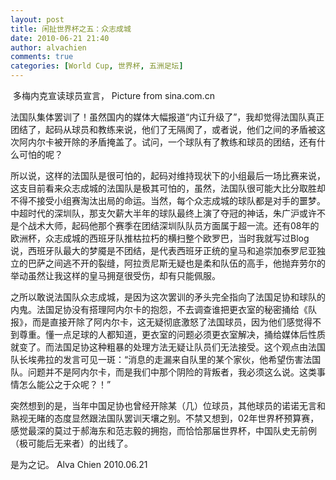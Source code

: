 ```yaml
---
layout: post
title: 闲扯世界杯之五：众志成城
date: 2010-06-21 21:40
author: alvachien
comments: true
categories: [World Cup, 世界杯, 五洲足坛]
---
```

<img src="http://i0.sinaimg.cn/2010/p/2010-06-21/U3948P939T17D36350F289DT20100621010847.jpg" alt="" />
多梅内克宣读球员宣言， Picture from sina.com.cn

法国队集体罢训了！虽然国内的媒体大幅报道“内讧升级了”，我却觉得法国队真正团结了，起码从球员和教练来说，他们了无隔阂了，或者说，他们之间的矛盾被这次阿内尔卡被开除的矛盾掩盖了。试问，一个球队有了教练和球员的团结，还有什么可怕的呢？

所以说，这样的法国队是很可怕的，起码对维持现状下的小组最后一场比赛来说，这支目前看来众志成城的法国队是极其可怕的，虽然，法国队很可能大比分取胜却不得不接受小组赛淘汰出局的命运。当然，每个众志成城的球队都是对手的噩梦。中超时代的深圳队，那支欠薪大半年的球队最终上演了夺冠的神话，朱广沪或许不是个战术大师，起码他那个赛季在团结深圳队队员方面属于超一流。还有08年的欧洲杯，众志成城的西班牙队推枯拉朽的横扫整个欧罗巴，当时我就写过Blog说，西班牙队最大的梦魇是不团结，是代表西班牙正统的皇马和追崇加泰罗尼亚独立的巴萨之间逃不开的裂缝，阿拉贡尼斯无疑也是柔和队伍的高手，他抛弃劳尔的举动虽然让我这样的皇马拥趸很受伤，却有只能佩服。

之所以敢说法国队众志成城，是因为这次罢训的矛头完全指向了法国足协和球队的内鬼。法国足协没有搭理阿内尔卡的抱怨，不去调查谁把更衣室的秘密捅给《队报》，而是直接开除了阿内尔卡，这无疑彻底激怒了法国球员，因为他们感觉得不到尊重。懂一点足球的人都知道，更衣室的问题必须更衣室解决，捅给媒体后性质就变了。而法国足协这种粗暴的处理方法无疑让队员们无法接受。这个观点由法国队长埃弗拉的发言可见一斑：“消息的走漏来自队里的某个家伙，他希望伤害法国队。问题并不是阿内尔卡，而是我们中那个阴险的背叛者，我必须这么说。这类事情怎么能公之于众呢？！”

突然想到的是，当年中国足协也曾经开除某（几）位球员，其他球员的诺诺无言和熟视无睹的态度显然跟法国队罢训天壤之别。不禁又想到，02年世界杯预算赛，感觉最深的莫过于郝海东和范志毅的拥抱，而恰恰那届世界杯，中国队史无前例（极可能后无来者）的出线了。

是为之记。
Alva Chien
2010.06.21
